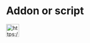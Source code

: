 # Addon or script

<p align="left">
<a href="https://discordapp.com/users/318856311515250692" target="blank"><img align="center" src="https://img.shields.io/badge/Contact-%237289DA.svg??style=plastic&logo=discord&logoColor=white" alt="https://blackofgame.fr/discord" height="35" /></a>
</p>


